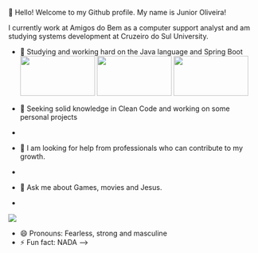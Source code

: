 👋 Hello! Welcome to my Github profile.
My name is Junior Oliveira!


          
 I currently work at Amigos do Bem as a computer support analyst and am studying systems development at Cruzeiro do Sul University.
 
- 🌱 Studying and working hard on the Java language and Spring Boot
 <img src="https://cdn.jsdelivr.net/gh/devicons/devicon@latest/icons/java/java-original-wordmark.svg" width="150" height="80"/>  <img src="https://cdn.jsdelivr.net/gh/devicons/devicon@latest/icons/spring/spring-original-wordmark.svg" width="150" height="80"/> <img src="https://cdn.jsdelivr.net/gh/devicons/devicon@latest/icons/archlinux/archlinux-plain.svg" width="150" height="80" />
 
  
          






 
- 👯 Seeking solid knowledge in Clean Code and working on some personal projects
- 
- 🤔 I am looking for help from professionals who can contribute to my growth.
- 
- 💬 Ask me about Games, movies and Jesus.
- 
<div>
<a href="https://www.linkedin.com/in/junior-oliveira-91095a297" target="_blank"><img loading="lazy" src="https://img.shields.io/badge/-LinkedIn-%230077B5?style=for-the-badge&logo=linkedin&logoColor=white" target="_blank"></a>   
</div>

- 😄 Pronouns: Fearless, strong and masculine
- ⚡ Fun fact: NADA
-->
